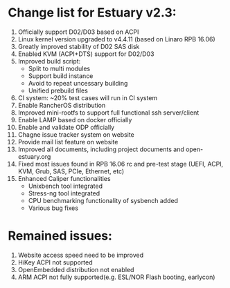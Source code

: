 # Change list for Estuary v2.3:
1. Officially support D02/D03 based on ACPI
2. Linux kernel version upgraded to v4.4.11 (based on Linaro RPB 16.06)
3. Greatly improved stability of D02 SAS disk
4. Enabled KVM (ACPI+DTS) support for D02/D03
5. Improved build script:
	- Split to multi modules
	- Support build instance
	- Avoid to repeat uncessary building
	- Unified prebuild files
6. CI system: ~20% test cases will run in CI system
7. Enable RancherOS distribution
8. Improved mini-rootfs to support full functional ssh server/client
9. Enable LAMP based on docker officially
10. Enable and validate ODP officially
11. Chagne issue tracker system on website
12. Provide mail list feature on website
13. Improved all documents, including project documents and open-estuary.org
14. Fixed most issues found in RPB 16.06 rc and pre-test stage (UEFI, ACPI, KVM, Grub, SAS, PCIe, Ethernet, etc)
15. Enhanced Caliper functionalities
	- Unixbench tool integrated
	- Stress-ng tool integrated
	- CPU benchmarking functionality of sysbench added
	- Various bug fixes

# Remained issues:
1. Website access speed need to be improved
2. HiKey ACPI not supported
3. OpenEmbedded distribution not enabled
4. ARM ACPI not fully supported(e.g. ESL/NOR Flash booting, earlycon)
